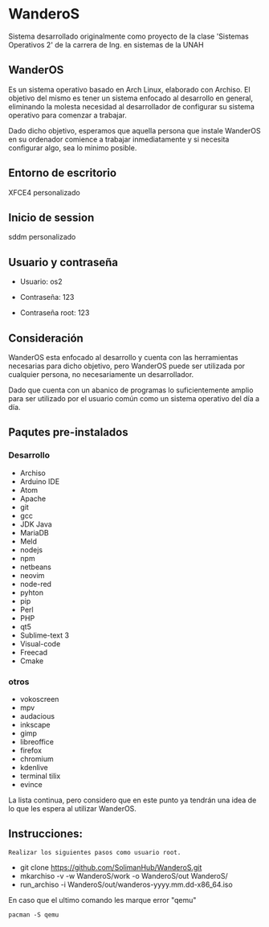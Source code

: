 # WanderoS

Sistema desarrollado originalmente como proyecto de la clase 'Sistemas Operativos 2' de la carrera de Ing. en sistemas de la UNAH

## WanderOS

Es un sistema operativo basado en Arch Linux, elaborado con Archiso.
El objetivo del mismo es tener un sistema enfocado al desarrollo en general, eliminando la molesta necesidad al desarrollador de configurar su sistema operativo para comenzar a trabajar.

Dado dicho objetivo, esperamos que aquella persona que instale WanderOS en su ordenador comience a trabajar inmediatamente y si necesita configurar algo, sea lo minimo posible. 

## Entorno de escritorio
XFCE4 personalizado

## Inicio de session
sddm personalizado

## Usuario y contraseña
* Usuario: os2
* Contraseña: 123

* Contraseña root: 123

## Consideración
WanderOS esta enfocado al desarrollo y cuenta con las herramientas necesarias para 
dicho objetivo, pero WanderOS puede ser utilizada por cualquier persona, no 
necesariamente un desarrollador.

Dado que cuenta con un abanico de programas lo suficientemente amplio para ser utilizado por el usuario común como un sistema operativo del día a día.

## Paqutes pre-instalados

### Desarrollo

* Archiso
* Arduino IDE
* Atom
* Apache
* git
* gcc
* JDK Java
* MariaDB
* Meld
* nodejs
* npm
* netbeans
* neovim
* node-red
* pyhton
* pip
* Perl
* PHP
* qt5
* Sublime-text 3
* Visual-code
* Freecad
* Cmake

### otros

* vokoscreen
* mpv
* audacious
* inkscape
* gimp
* libreoffice
* firefox
* chromium
* kdenlive
* terminal tilix
* evince

La lista continua, pero considero que en este punto ya tendrán una idea de lo que les espera al utilizar WanderOS.

## Instrucciones:

    Realizar los siguientes pasos como usuario root.

* git clone https://github.com/SolimanHub/WanderoS.git
* mkarchiso -v -w WanderoS/work -o WanderoS/out WanderoS/
* run_archiso -i WanderoS/out/wanderos-yyyy.mm.dd-x86_64.iso



En caso que el ultimo comando les marque error "qemu"

`pacman -S qemu`

